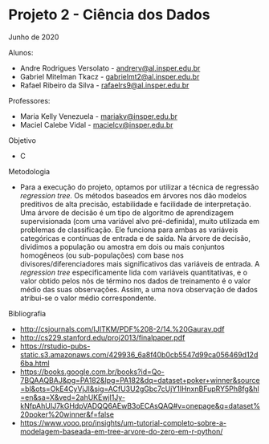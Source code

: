 # Projeto 2 - Ciência dos Dados

Junho de 2020

Alunos:

  - Andre Rodrigues Versolato - andrerv@al.insper.edu.br
  - Gabriel Mitelman Tkacz - gabrielmt2@al.insper.edu.br
  - Rafael Ribeiro da Silva - rafaelrs9@al.insper.edu.br
  
Professores:
  - Maria Kelly Venezuela - mariakv@insper.edu.br
  - Maciel Calebe Vidal - macielcv@insper.edu.br

Objetivo
  - C

Metodologia
  - Para a execução do projeto, optamos por utilizar a técnica de regressão *regression tree.* Os métodos baseados em árvores nos dão modelos preditivos de alta precisão, estabilidade e facilidade de interpretação. Uma árvore de decisão é um tipo de algoritmo de aprendizagem supervisionada (com uma variável alvo pré-definida), muito utilizada em problemas de classificação. Ele funciona para ambas as variáveis categóricas e contínuas de entrada e de saída. Na árvore de decisão, dividimos a população ou amostra em dois ou mais conjuntos homogêneos (ou sub-populações) com base nos divisores/diferenciadores mais significativos das variáveis de entrada. A *regression tree* especificamente lida com variáveis quantitativas, e o valor obtido pelos nós de término nos dados de treinamento é o valor médio das suas observações. Assim, a uma nova observação de dados atribui-se o valor médio correspondente.
  
Bibliografia
  - http://csjournals.com/IJITKM/PDF%208-2/14.%20Gaurav.pdf
  - http://cs229.stanford.edu/proj2013/finalpaper.pdf
  - https://rstudio-pubs-static.s3.amazonaws.com/429936_6a8f40b0cb5547d99ca056469d12d6ba.html
  - https://books.google.com.br/books?id=Qo-7BQAAQBAJ&pg=PA182&lpg=PA182&dq=dataset+poker+winner&source=bl&ots=OkE4CyVjJl&sig=ACfU3U2gGbc7cUjY1lHnxnBFupRY5Ph8fg&hl=en&sa=X&ved=2ahUKEwjl1Jy-kNfpAhUIJ7kGHdpVADQQ6AEwB3oECAsQAQ#v=onepage&q=dataset%20poker%20winner&f=false
  - https://www.vooo.pro/insights/um-tutorial-completo-sobre-a-modelagem-baseada-em-tree-arvore-do-zero-em-r-python/
